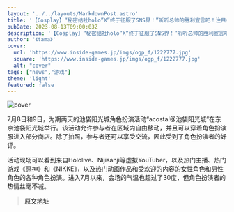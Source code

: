 ```yaml
---
layout: '../../layouts/MarkdownPost.astro'
title: '【Cosplay】“秘密结社holo”X”终于征服了SNS界！”听听总帅的胜利宣言吧！注目Coser·美拉【共8张照片】'
pubDate: 2023-08-13T09:00:03Z
description: '【Cosplay】“秘密结社holo”X”终于征服了SNS界！”听听总帅的胜利宣言吧！注目Coser·美拉【共8张照片】'
author: '《tama》'
cover:
  url: 'https://www.inside-games.jp/imgs/ogp_f/1222777.jpg'
  square: 'https://www.inside-games.jp/imgs/ogp_f/1222777.jpg'
  alt: "cover"
tags: ["news","游戏"]
theme: 'light'
featured: false
---
```


![cover](https://www.inside-games.jp/imgs/ogp_f/1222777.jpg)

7月8日和9日，为期两天的池袋阳光城角色扮演活动“acosta!@池袋阳光城”在东京池袋阳光城举行。该活动允许参与者在区域内自由移动，并且可以穿着角色扮演服进入部分商店。除了拍照，参与者还可以享受交流，因此受到了角色扮演者的好评。

活动现场可以看到来自Hololive、Nijisanji等虚拟YouTuber，以及热门主播、热门游戏《原神》和《NIKKE》，以及热门动画作品和受欢迎的内容的女性角色和男性角色的各种角色扮演。进入7月以来，会场的气温也超过了30度，但角色扮演者的热情丝毫不减。

>[原文地址](https://www.inside-games.jp/article/2023/08/13/147822.html)  